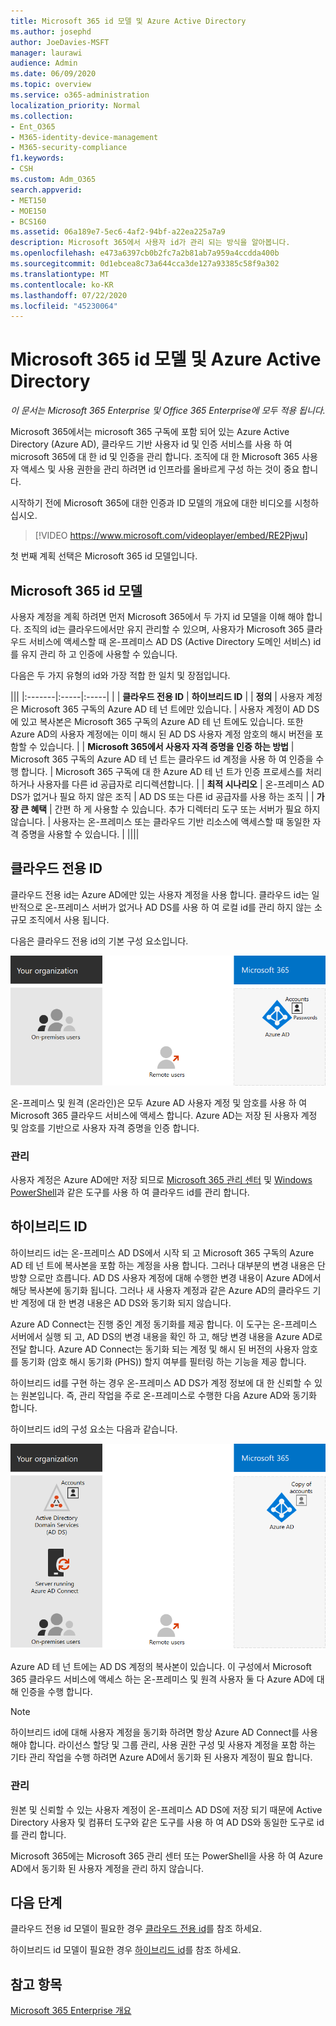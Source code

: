 ```yaml
---
title: Microsoft 365 id 모델 및 Azure Active Directory
ms.author: josephd
author: JoeDavies-MSFT
manager: laurawi
audience: Admin
ms.date: 06/09/2020
ms.topic: overview
ms.service: o365-administration
localization_priority: Normal
ms.collection:
- Ent_O365
- M365-identity-device-management
- M365-security-compliance
f1.keywords:
- CSH
ms.custom: Adm_O365
search.appverid:
- MET150
- MOE150
- BCS160
ms.assetid: 06a189e7-5ec6-4af2-94bf-a22ea225a7a9
description: Microsoft 365에서 사용자 id가 관리 되는 방식을 알아봅니다.
ms.openlocfilehash: e473a6397cb0b2fc7a2b81ab7a959a4ccdda400b
ms.sourcegitcommit: 0d1ebcea8c73a644cca3de127a93385c58f9a302
ms.translationtype: MT
ms.contentlocale: ko-KR
ms.lasthandoff: 07/22/2020
ms.locfileid: "45230064"
---
```

# <a name="microsoft-365-identity-models-and-azure-active-directory"></a>Microsoft 365 id 모델 및 Azure Active Directory

*이 문서는 Microsoft 365 Enterprise 및 Office 365 Enterprise에 모두 적용 됩니다.*

Microsoft 365에서는 microsoft 365 구독에 포함 되어 있는 Azure Active Directory (Azure AD), 클라우드 기반 사용자 id 및 인증 서비스를 사용 하 여 microsoft 365에 대 한 id 및 인증을 관리 합니다. 조직에 대 한 Microsoft 365 사용자 액세스 및 사용 권한을 관리 하려면 id 인프라를 올바르게 구성 하는 것이 중요 합니다.

시작하기 전에 Microsoft 365에 대한 인증과 ID 모델의 개요에 대한 비디오를 시청하십시오.

> [!VIDEO https://www.microsoft.com/videoplayer/embed/RE2Pjwu]

첫 번째 계획 선택은 Microsoft 365 id 모델입니다.

## <a name="microsoft-365-identity-models"></a>Microsoft 365 id 모델

사용자 계정을 계획 하려면 먼저 Microsoft 365에서 두 가지 id 모델을 이해 해야 합니다. 조직의 id는 클라우드에서만 유지 관리할 수 있으며, 사용자가 Microsoft 365 클라우드 서비스에 액세스할 때 온-프레미스 AD DS (Active Directory 도메인 서비스) id를 유지 관리 하 고 인증에 사용할 수 있습니다.  

다음은 두 가지 유형의 id와 가장 적합 한 일치 및 장점입니다.

|||
|:-------|:-----|:-----|
|  | **클라우드 전용 ID** | **하이브리드 ID** |
| **정의** | 사용자 계정은 Microsoft 365 구독의 Azure AD 테 넌 트에만 있습니다. | 사용자 계정이 AD DS에 있고 복사본은 Microsoft 365 구독의 Azure AD 테 넌 트에도 있습니다. 또한 Azure AD의 사용자 계정에는 이미 해시 된 AD DS 사용자 계정 암호의 해시 버전을 포함할 수 있습니다. |
| **Microsoft 365에서 사용자 자격 증명을 인증 하는 방법** | Microsoft 365 구독의 Azure AD 테 넌 트는 클라우드 id 계정을 사용 하 여 인증을 수행 합니다. | Microsoft 365 구독에 대 한 Azure AD 테 넌 트가 인증 프로세스를 처리 하거나 사용자를 다른 id 공급자로 리디렉션합니다. |
| **최적 시나리오** | 온-프레미스 AD DS가 없거나 필요 하지 않은 조직 | AD DS 또는 다른 id 공급자를 사용 하는 조직 |
| **가장 큰 혜택** | 간편 하 게 사용할 수 있습니다. 추가 디렉터리 도구 또는 서버가 필요 하지 않습니다. | 사용자는 온-프레미스 또는 클라우드 기반 리소스에 액세스할 때 동일한 자격 증명을 사용할 수 있습니다. |
||||

## <a name="cloud-only-identity"></a>클라우드 전용 ID

클라우드 전용 id는 Azure AD에만 있는 사용자 계정을 사용 합니다. 클라우드 id는 일반적으로 온-프레미스 서버가 없거나 AD DS를 사용 하 여 로컬 id를 관리 하지 않는 소규모 조직에서 사용 됩니다. 

다음은 클라우드 전용 id의 기본 구성 요소입니다.
 
![클라우드 전용 id의 기본 구성 요소](./media/about-office-365-identity/cloud-only-identity.png)

온-프레미스 및 원격 (온라인)은 모두 Azure AD 사용자 계정 및 암호를 사용 하 여 Microsoft 365 클라우드 서비스에 액세스 합니다. Azure AD는 저장 된 사용자 계정 및 암호를 기반으로 사용자 자격 증명을 인증 합니다.

### <a name="administration"></a>관리
사용자 계정은 Azure AD에만 저장 되므로 [Microsoft 365 관리 센터](https://admin.microsoft.com) 및 [Windows PowerShell](https://docs.microsoft.com/office365/enterprise/powershell/manage-user-accounts-and-licenses-with-office-365-powershell)과 같은 도구를 사용 하 여 클라우드 id를 관리 합니다. 

## <a name="hybrid-identity"></a>하이브리드 ID

하이브리드 id는 온-프레미스 AD DS에서 시작 되 고 Microsoft 365 구독의 Azure AD 테 넌 트에 복사본을 포함 하는 계정을 사용 합니다. 그러나 대부분의 변경 내용은 단방향 으로만 흐릅니다. AD DS 사용자 계정에 대해 수행한 변경 내용이 Azure AD에서 해당 복사본에 동기화 됩니다. 그러나 새 사용자 계정과 같은 Azure AD의 클라우드 기반 계정에 대 한 변경 내용은 AD DS와 동기화 되지 않습니다.

Azure AD Connect는 진행 중인 계정 동기화를 제공 합니다. 이 도구는 온-프레미스 서버에서 실행 되 고, AD DS의 변경 내용을 확인 하 고, 해당 변경 내용을 Azure AD로 전달 합니다. Azure AD Connect는 동기화 되는 계정 및 해시 된 버전의 사용자 암호를 동기화 (암호 해시 동기화 (PHS)) 할지 여부를 필터링 하는 기능을 제공 합니다.

하이브리드 id를 구현 하는 경우 온-프레미스 AD DS가 계정 정보에 대 한 신뢰할 수 있는 원본입니다. 즉, 관리 작업을 주로 온-프레미스로 수행한 다음 Azure AD와 동기화 합니다. 

하이브리드 id의 구성 요소는 다음과 같습니다.

![하이브리드 id의 구성 요소](./media/about-office-365-identity/hybrid-identity.png)

Azure AD 테 넌 트에는 AD DS 계정의 복사본이 있습니다. 이 구성에서 Microsoft 365 클라우드 서비스에 액세스 하는 온-프레미스 및 원격 사용자 둘 다 Azure AD에 대해 인증을 수행 합니다.

>[!Note]
>하이브리드 id에 대해 사용자 계정을 동기화 하려면 항상 Azure AD Connect를 사용 해야 합니다. 라이선스 할당 및 그룹 관리, 사용 권한 구성 및 사용자 계정을 포함 하는 기타 관리 작업을 수행 하려면 Azure AD에서 동기화 된 사용자 계정이 필요 합니다.
>

### <a name="administration"></a>관리

원본 및 신뢰할 수 있는 사용자 계정이 온-프레미스 AD DS에 저장 되기 때문에 Active Directory 사용자 및 컴퓨터 도구와 같은 도구를 사용 하 여 AD DS와 동일한 도구로 id를 관리 합니다. 

Microsoft 365에는 Microsoft 365 관리 센터 또는 PowerShell을 사용 하 여 Azure AD에서 동기화 된 사용자 계정을 관리 하지 않습니다.

## <a name="next-step"></a>다음 단계

클라우드 전용 id 모델이 필요한 경우 [클라우드 전용 id](cloud-only-identities.md)를 참조 하세요.

하이브리드 id 모델이 필요한 경우 [하이브리드 id](plan-for-directory-synchronization.md)를 참조 하세요.


## <a name="see-also"></a>참고 항목

[Microsoft 365 Enterprise 개요](https://docs.microsoft.com/microsoft-365/enterprise/microsoft-365-overview)
